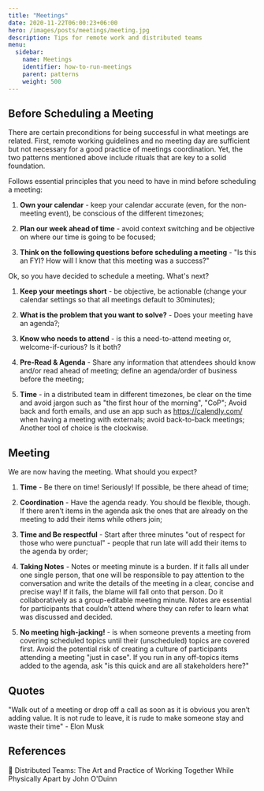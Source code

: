 ```yaml
---
title: "Meetings"
date: 2020-11-22T06:00:23+06:00
hero: /images/posts/meetings/meeting.jpg
description: Tips for remote work and distributed teams
menu:
  sidebar:
    name: Meetings
    identifier: how-to-run-meetings
    parent: patterns
    weight: 500
---
```




## Before Scheduling a Meeting

There are certain preconditions for being successful in what meetings are related. First, remote working guidelines and no meeting day are sufficient but not necessary for a good practice of meetings coordination. Yet, the two patterns mentioned above include rituals that are key to a solid foundation.

Follows essential principles that you need to have in mind before scheduling a meeting:

1. **Own your calendar** - keep your calendar accurate (even, for the non-meeting event), be conscious of the different timezones;

1. **Plan our week ahead of time** - avoid context switching and be objective on where our time is going to be focused;

1. **Think on the following questions before scheduling a meeting** - "Is this an FYI? How will I know that this meeting was a success?"


Ok, so you have decided to schedule a meeting. What's next?

1. **Keep your meetings short** - be objective, be actionable (change your calendar settings so that all meetings default to 30minutes);

1. **What is the problem that you want to solve?** - Does your meeting have an agenda?;

1. **Know who needs to attend** - is this a need-to-attend meeting or, welcome-if-curious? Is it both?

1. **Pre-Read & Agenda** - Share any information that attendees should know and/or read ahead of meeting; define an agenda/order of business before the meeting;

1. **Time** - in a distributed team in different timezones, be clear on the time and avoid jargon such as "the first hour of the morning", "CoP"; Avoid back and forth emails, and use an app such as https://calendly.com/ when having a meeting with externals; avoid back-to-back meetings; Another tool of choice is the clockwise.

## Meeting
We are now having the meeting. What should you expect?

1. **Time** - Be there on time! Seriously! If possible, be there ahead of time;

1. **Coordination** - Have the agenda ready. You should be flexible, though. If there aren’t items in the agenda ask the ones that are already on the meeting to add their items while others join;

1. **Time and Be respectful** - Start after three minutes "out of respect for those who were punctual" - people that run late will add their items to the agenda by order;

1. **Taking Notes** - Notes or meeting minute is a burden. If it falls all under one single person, that one will be responsible to pay attention to the conversation and write the details of the meeting in a clear, concise and precise way! If it fails, the blame will fall onto that person. Do it collaboratively as a group-editable meeting minute. Notes are essential for participants that couldn’t attend where they can refer to learn what was discussed and decided.

1. **No meeting high-jacking!** - is when someone prevents a meeting from covering scheduled topics until their (unscheduled) topics are covered first. Avoid the potential risk of creating a culture of participants attending a meeting "just in case". If you run in any off-topics items added to the agenda, ask "is this quick and are all stakeholders here?"

## Quotes

"Walk out of a meeting or drop off a call as soon as it is obvious you aren’t adding value. It is not rude to leave, it is rude to make someone stay and waste their time" - Elon Musk

## References
:book: Distributed Teams: The Art and Practice of Working Together While Physically Apart by John O'Duinn
